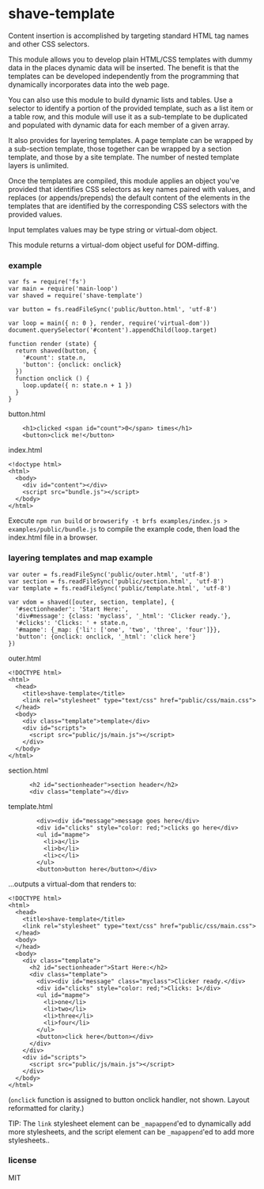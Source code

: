 # shave-template

Content insertion is accomplished by targeting standard HTML tag names and other CSS selectors.

This module allows you to develop plain HTML/CSS templates with dummy data in the places dynamic
data will be inserted. The benefit is that the templates can be developed independently from the
programming that dynamically incorporates data into the web page.

You can also use this module to build dynamic lists and tables. Use a selector to identify a
portion of the provided template, such as a list item or a table row, and this module  will use
it as a sub-template to be duplicated and populated with dynamic data for each member of a given
array.

It also provides for layering templates. A page template can be wrapped by a sub-section template,
those together can be wrapped by a section template, and those by a site template. The number of
nested template layers is unlimited.

Once the templates are compiled, this module applies an object you've provided that
identifies CSS selectors as key names paired with values, and replaces (or appends/prepends) the
default content of the elements in the templates that are identified by the corresponding CSS
selectors with the provided values.

Input templates values may be type string or virtual-dom object.

This module returns a virtual-dom object useful for DOM-diffing.

### example

```
var fs = require('fs')
var main = require('main-loop')
var shaved = require('shave-template')

var button = fs.readFileSync('public/button.html', 'utf-8')

var loop = main({ n: 0 }, render, require('virtual-dom'))
document.querySelector('#content').appendChild(loop.target)

function render (state) {
  return shaved(button, {
    '#count': state.n,
    'button': {onclick: onclick}
  })
  function onclick () {
    loop.update({ n: state.n + 1 })
  }
}
```

button.html

```
    <h1>clicked <span id="count">0</span> times</h1>
    <button>click me!</button>
```

index.html

```
<!doctype html>
<html>
  <body>
    <div id="content"></div>
    <script src="bundle.js"></script>
  </body>
</html>
```

Execute `npm run build` or `browserify -t brfs examples/index.js > examples/public/bundle.js` to compile the example code, then load the index.html file in a browser.

### layering templates and map example

```
var outer = fs.readFileSync('public/outer.html', 'utf-8')
var section = fs.readFileSync('public/section.html', 'utf-8')
var template = fs.readFileSync('public/template.html', 'utf-8')

var vdom = shaved([outer, section, template], {
  '#sectionheader': 'Start Here:',
  'div#message': {class: 'myclass', '_html': 'Clicker ready.'},
  '#clicks': 'Clicks: ' + state.n,
  '#mapme': {_map: {'li': ['one', 'two', 'three', 'four']}},
  'button': {onclick: onclick, '_html': 'click here'}
})
```

outer.html

```
<!DOCTYPE html>
<html>
  <head>
    <title>shave-template</title>
    <link rel="stylesheet" type="text/css" href="public/css/main.css">
  </head>
  <body>
    <div class="template">template</div>
    <div id="scripts">
      <script src="public/js/main.js"></script>
    </div>
  </body>
</html>
```

section.html

```
      <h2 id="sectionheader">section header</h2>
      <div class="template"></div>
```

template.html

```
        <div><div id="message">message goes here</div>
        <div id="clicks" style="color: red;">clicks go here</div>
        <ul id="mapme">
          <li>a</li>
          <li>b</li>
          <li>c</li>
        </ul>
        <button>button here</button></div>
```

...outputs a virtual-dom that renders to:

```
<!DOCTYPE html>
<html>
  <head>
    <title>shave-template</title>
    <link rel="stylesheet" type="text/css" href="public/css/main.css">
  </head>
  <body>
  </head>
  <body>
    <div class="template">
      <h2 id="sectionheader">Start Here:</h2>
      <div class="template">
        <div><div id="message" class="myclass">Clicker ready.</div>
        <div id="clicks" style="color: red;">Clicks: 1</div>
        <ul id="mapme">
          <li>one</li>
          <li>two</li>
          <li>three</li>
          <li>four</li>
        </ul>
        <button>click here</button></div>
      </div>
    </div>
    <div id="scripts">
      <script src="public/js/main.js"></script>
    </div>
  </body>
</html>
```
(`onclick` function is assigned to button onclick handler, not shown. Layout reformatted for clarity.)

TIP: The `link` stylesheet element can be `_mapappend`'ed to dynamically add more stylesheets, and
the script element can be `_mapappend`'ed to add more stylesheets..

### license

MIT
